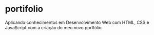 # portifolio
Aplicando conhecimentos em Desenvolvimento Web com HTML, CSS e JavaScript com a criação do meu novo portfólio. 
